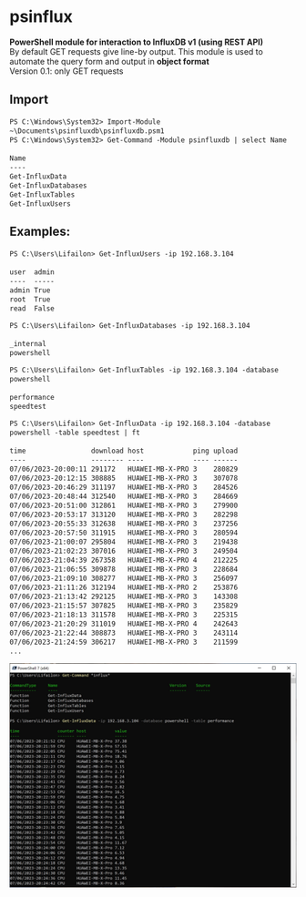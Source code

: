 # psinflux

**PowerShell module for interaction to InfluxDB v1 (using REST API)** \
By default GET requests give line-by output. This module is used to automate the query form and output in **object format** \
Version 0.1: only GET requests

## Import
```
PS C:\Windows\System32> Import-Module ~\Documents\psinfluxdb\psinfluxdb.psm1
PS C:\Windows\System32> Get-Command -Module psinfluxdb | select Name

Name
----
Get-InfluxData
Get-InfluxDatabases
Get-InfluxTables
Get-InfluxUsers
```

## Examples:
```
PS C:\Users\Lifailon> Get-InfluxUsers -ip 192.168.3.104

user  admin
----  -----
admin True
root  True
read  False
```

```
PS C:\Users\Lifailon> Get-InfluxDatabases -ip 192.168.3.104

_internal
powershell
```

```
PS C:\Users\Lifailon> Get-InfluxTables -ip 192.168.3.104 -database powershell

performance
speedtest
```
```
PS C:\Users\Lifailon> Get-InfluxData -ip 192.168.3.104 -database powershell -table speedtest | ft

time                download host            ping upload
----                -------- ----            ---- ------
07/06/2023-20:00:11 291172   HUAWEI-MB-X-PRO 3    280829
07/06/2023-20:12:15 308885   HUAWEI-MB-X-PRO 3    307078
07/06/2023-20:46:29 311197   HUAWEI-MB-X-PRO 3    284526
07/06/2023-20:48:44 312540   HUAWEI-MB-X-PRO 3    284669
07/06/2023-20:51:00 312861   HUAWEI-MB-X-PRO 3    279900
07/06/2023-20:53:17 313120   HUAWEI-MB-X-PRO 3    282298
07/06/2023-20:55:33 312638   HUAWEI-MB-X-PRO 3    237256
07/06/2023-20:57:50 311915   HUAWEI-MB-X-PRO 3    280594
07/06/2023-21:00:07 295804   HUAWEI-MB-X-PRO 3    219438
07/06/2023-21:02:23 307016   HUAWEI-MB-X-PRO 3    249504
07/06/2023-21:04:39 267358   HUAWEI-MB-X-PRO 4    212225
07/06/2023-21:06:55 309878   HUAWEI-MB-X-PRO 3    228684
07/06/2023-21:09:10 308277   HUAWEI-MB-X-PRO 3    256097
07/06/2023-21:11:26 312194   HUAWEI-MB-X-PRO 2    253876
07/06/2023-21:13:42 292125   HUAWEI-MB-X-PRO 3    143308
07/06/2023-21:15:57 307825   HUAWEI-MB-X-PRO 3    235829
07/06/2023-21:18:13 311578   HUAWEI-MB-X-PRO 3    225315
07/06/2023-21:20:29 311019   HUAWEI-MB-X-PRO 4    242643
07/06/2023-21:22:44 308873   HUAWEI-MB-X-PRO 3    243114
07/06/2023-21:24:59 306217   HUAWEI-MB-X-PRO 3    211599
...
```

![Image alt](https://github.com/Lifailon/psinfluxdb/blob/rsa/Example.jpg)
